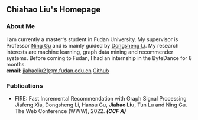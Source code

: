 ## Chiahao Liu's Homepage

### About Me
I am currently a master's student in Fudan University. My supervisor is Professor [Ning Gu](https://cscw.fudan.edu.cn/ninggu/list.htm) and is mainly guided by [Dongsheng Li](http://recmind.cn/). My research interests are machine learning, graph data mining and recommender systems. Before coming to Fudan, I had an internship in the ByteDance for 8 months.  
**email**: jiahaoliu21@m.fudan.edu.cn
[Github](https://github.com/Chiahao-Liu/)

### Publications
- FIRE: Fast Incremental Recommendation with Graph Signal Processing  
Jiafeng Xia, Dongsheng Li, Hansu Gu, **Jiahao Liu**, Tun Lu and Ning Gu.  
The Web Conference (WWW), 2022. ***(CCF A)***

